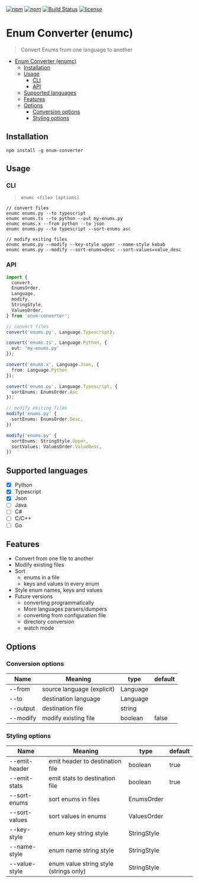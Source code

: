 [![npm](https://img.shields.io/npm/v/enum-converter.svg)](https://www.npmjs.com/package/enum-converter)
[![npm](https://img.shields.io/npm/dw/enum-converter.svg)](https://www.npmjs.com/package/enum-converter)
[![Build Status](https://travis-ci.org/nitzano/enum-converter.svg?branch=master)](https://travis-ci.org/nitzano/enum-converter)
[![license](https://img.shields.io/github/license/nitzano/enum-converter.svg)](https://github.com/nitzano/enum-converter/blob/master/LICENSE)

# Enum Converter (enumc)

>Convert Enums from one language to another

- [Enum Converter (enumc)](#enum-converter-enumc)
  - [Installation](#installation)
  - [Usage](#usage)
    - [CLI](#cli)
    - [API](#api)
  - [Supported languages](#supported-languages)
  - [Features](#features)
  - [Options](#options)
    - [Conversion options](#conversion-options)
    - [Styling options](#styling-options)

## Installation

```
npm install -g enum-converter
```

## Usage

### CLI

> ``` enumc <file> [options] ```

```
// convert files
enumc enums.py --to typescript
enumc enums.ts --to python --out my-enums.py
enumc enums.x --from python --to json
enumc enums.py --to typescript --sort-enums asc

// modify exiting files
enumc enums.py --modify --key-style upper --name-style kebab
enumc enums.py --modify --sort-enums=desc --sort-values=value_desc
```

### API

```typescript
import {
  convert,
  EnumsOrder,
  Language,
  modify,
  StringStyle,
  ValuesOrder,
} from 'enum-converter';

// convert files
convert('enums.py', Language.Typescript);

convert('enums.ts', Language.Python, {
  out: 'my-enums.py'
});

convert('enums.x', Language.Json, {
  from: Language.Python
});

convert('enums.py', Language.Typescript, {
  sortEnums: EnumsOrder.Asc
});

// modify exiting files
modify('enums.py' {
  sortEnums: EnumsOrder.Desc,
})

modify('enums.py' {
  sortEnums: StringStyle.Upper,
  sortValues: ValuesOrder.ValueDesc,
})
```

## Supported languages

* [x] Python
* [x] Typescript
* [x] Json
* [ ] Java
* [ ] C#
* [ ] C/C++
* [ ] Go

## Features

* Convert from one file to another
* Modify existing files
* Sort
  * enums in a file
  * keys and values in every enum
* Style enum names, keys and values
* Future versions
  * converting programmatically
  * More languages parsers/dumpers
  * converting from configuration file
  * directory conversion
  * watch mode

## Options

### Conversion options

| Name          | Meaning                                | type        | default                   |
| ------------- | -------------------------------------- | ----------- | ------------------------- |
| --from        | source language (explicit)             | Language    |                           |
| --to          | destination language                   | Language    |                           |
| --output      | destination file                       | string      |                           |
| --modify      | modify existing file                   | boolean     | false                     |


### Styling options

| Name          | Meaning                                | type        | default |
| ------------- | -------------------------------------- | ----------- | ------- |
| --emit-header | emit header to destination file        | boolean     | true    |
| --emit-stats  | emit stats to destination file         | boolean     | true    |
| --sort-enums  | sort enums in files                    | EnumsOrder  |         |
| --sort-values | sort values in enums                   | ValuesOrder |         |
| --key-style   | enum key string style                  | StringStyle |         |
| --name-style  | enum name string style                 | StringStyle |         |
| --value-style | enum value string style (strings only) | StringStyle |         |



